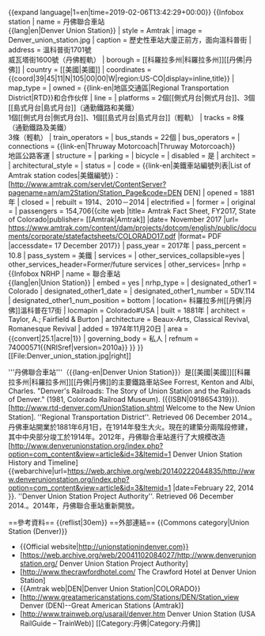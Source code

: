 {{expand language|1=en|time=2019-02-06T13:42:29+00:00}}
{{Infobox station
| name                = 丹佛聯合車站<br />{{lang|en|Denver Union Station}}
| style               = Amtrak
| image               = Denver_union_station.jpg
| caption             = 歷史性車站大廈正前方，面向溫科普街
| address             = 溫科普街1701號<br>威瓦塔街1600號（丹佛輕軌）
| borough             = [[科羅拉多州|科羅拉多州]][[丹佛|丹佛]]
| country             = [[美國|美國]]
| coordinates         = {{coord|39|45|11|N|105|00|00|W|region:US-CO|display=inline,title}}
| map_type            = 
| owned               = {{link-en|地區交通區|Regional Transportation District|RTD}}和合作伙伴
| line                = <!-- the physical railway "line" is not the same as "services" which are detailed below -->
| platforms           = 2個[[側式月台|側式月台]]、3個[[島式月台|島式月台]]（通勤鐵路和美鐵）<br>1個[[側式月台|側式月台]]、1個[[島式月台|島式月台]]（輕軌）
| tracks              = 8條（通勤鐵路及美鐵）<br>3條（輕軌）
| train_operators     = 
| bus_stands          = 22個
| bus_operators       = 
| connections         = {{link-en|Thruway Motorcoach|Thruway Motorcoach}}<br>地區公路客運
| structure           =
| parking             = 
| bicycle             = 
| disabled            = 是
| architect           =
| architectural_style =
| status              =
| code                = {{link-en|美鐵車站編號列表|List of Amtrak station codes|美鐵編號}}：[http://www.amtrak.com/servlet/ContentServer?pagename=am/am2Station/Station_Page&code=DEN DEN]
| opened              = 1881年
| closed              = 
| rebuilt             = 1914、2010－2014
| electrified         =
| former              =
| original            =
| passengers          = 154,706<ref>{{cite web |title= Amtrak Fact Sheet, FY2017, State of Colorado|publisher= [[Amtrak|Amtrak]] |date= November 2017 |url= https://www.amtrak.com/content/dam/projects/dotcom/english/public/documents/corporate/statefactsheets/COLORADO17.pdf |format= PDF |accessdate= 17 December 2017}}</ref>
| pass_year           = 2017年
| pass_percent        = 10.8
| pass_system         = 美鐵
| services            =
| other_services_collapsible=yes
| other_services_header=Former/future services
| other_services=
|nrhp = 
  {{Infobox NRHP
  | name = 聯合車站<br />{{lang|en|Union Station}}
  | embed = yes
  | nrhp_type =
  | designated_other1 = Colorado
  | designated_other1_date =
  | designated_other1_number = 5DV.114
  | designated_other1_num_position = bottom
  | location= 科羅拉多州[[丹佛|丹佛]]溫科普在17街
  | locmapin = Colorado#USA
  | built = 1881年
  | architect = Taylor, A.; Fairfield & Burton
  | architecture = Beaux-Arts, Classical Revival, Romanesque Revival
  | added = 1974年11月20日
  | area = {{convert|25.1|acre|1}}
  | governing_body = 私人
  | refnum = 74000571<ref name="nris">{{NRISref|version=2010a}}</ref>
  }}
}}
[[File:Denver_union_station.jpg|right]]

'''丹佛聯合車站'''（{{lang-en|Denver Union Station}}）是[[美國|美國]][[科羅拉多州|科羅拉多州]][[丹佛|丹佛]]的主要鐵路車站<ref>See Forrest, Kenton and Albi, Charles. "Denver's Railroads: The Story of Union Station and the Railroads of Denver." (1981, Colorado Railroad Museum). ({{ISBN|0918654319}}).</ref><ref>[http://www.rtd-denver.com/UnionStation.shtml Welcome to the New Union Station]. ''Regional Transportation District''. Retrieved 06 December 2014.</ref>。丹佛車站開業於1881年6月1日，在1914年發生大火。現在的建築分兩階段修建，其中中央部分竣工於1914年。2012年，丹佛聯合車站進行了大規模改造<ref name="StationTimeline">[http://www.denverunionstation.org/index.php?option=com_content&view=article&id=3&Itemid=1 Denver Union Station History and Timeline] {{webarchive|url=https://web.archive.org/web/20140222044835/http://www.denverunionstation.org/index.php?option=com_content&view=article&id=3&Itemid=1 |date=February 22, 2014 }}. ''Denver Union Station Project Authority''. Retrieved 06 December 2014.</ref>。2014年，丹佛聯合車站重新開放。

==參考資料==
{{reflist|30em}}
==外部連結==
{{Commons category|Union Station (Denver)}}
* {{Official website|http://unionstationindenver.com}}
* [https://web.archive.org/web/20041102084027/http://www.denverunionstation.org/ Denver Union Station Project Authority]
* [http://www.thecrawfordhotel.com/ The Crawford Hotel at Denver Union Station]
* {{Amtrak web|DEN|Denver Union Station|COLORADO}}
* [http://www.greatamericanstations.com/Stations/DEN/Station_view Denver (DEN)--Great American Stations (Amtrak)]
* [http://www.trainweb.org/usarail/denver.htm Denver Union Station (USA RailGuide – TrainWeb)]
[[Category:丹佛|Category:丹佛]]